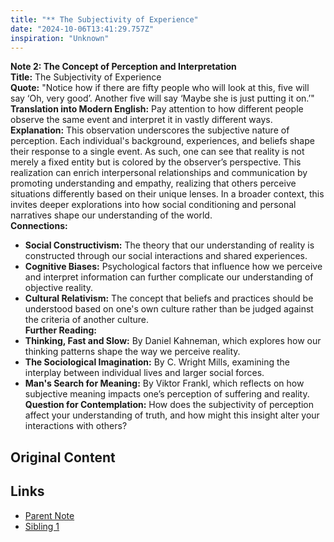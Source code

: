 ```yaml
---
title: "** The Subjectivity of Experience"
date: "2024-10-06T13:41:29.757Z"
inspiration: "Unknown"
---
```


  
**Note 2: The Concept of Perception and Interpretation**  
**Title:** The Subjectivity of Experience  
**Quote:** "Notice how if there are fifty people who will look at this, five will say ‘Oh, very good’. Another five will say ‘Maybe she is just putting it on.’"  
**Translation into Modern English:** Pay attention to how different people observe the same event and interpret it in vastly different ways.  
**Explanation:** This observation underscores the subjective nature of perception. Each individual's background, experiences, and beliefs shape their response to a single event. As such, one can see that reality is not merely a fixed entity but is colored by the observer’s perspective. This realization can enrich interpersonal relationships and communication by promoting understanding and empathy, realizing that others perceive situations differently based on their unique lenses. In a broader context, this invites deeper explorations into how social conditioning and personal narratives shape our understanding of the world.  
**Connections:**  
- **Social Constructivism:** The theory that our understanding of reality is constructed through our social interactions and shared experiences.  
- **Cognitive Biases:** Psychological factors that influence how we perceive and interpret information can further complicate our understanding of objective reality.  
- **Cultural Relativism:** The concept that beliefs and practices should be understood based on one's own culture rather than be judged against the criteria of another culture.  
**Further Reading:**  
- **Thinking, Fast and Slow:** By Daniel Kahneman, which explores how our thinking patterns shape the way we perceive reality.  
- **The Sociological Imagination:** By C. Wright Mills, examining the interplay between individual lives and larger social forces.  
- **Man's Search for Meaning:** By Viktor Frankl, which reflects on how subjective meaning impacts one’s perception of suffering and reality.  
**Question for Contemplation:** How does the subjectivity of perception affect your understanding of truth, and how might this insight alter your interactions with others?

## Original Content



## Links

- [Parent Note](/parent-note.md)
- [Sibling 1](/zettel1.md)
